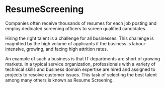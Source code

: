 # ResumeScreening

Companies often receive thousands of resumes for each job posting and employ dedicated screening officers to screen qualified candidates. 

Hiring the right talent is a challenge for all businesses. This challenge is magnified by the high volume of applicants if the business is labour-intensive, growing, 
and facing high attrition rates.

An example of such a business is that IT departments are short of growing markets. 
In a typical service organization, professionals with a variety of technical skills and business domain expertise are hired and assigned to projects 
to resolve customer issues. This task of selecting the best talent among many others is known as Resume Screening.
